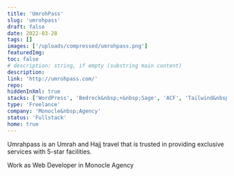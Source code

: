 ```yaml
---
title: 'UmrohPass'
slug: 'umrohpass'
draft: false
date: 2022-03-28
tags: []
images: ['/uploads/compressed/umrohpass.png']
featuredImg:
toc: false
# description: string, if empty (substring main content)
description:
link: 'http://umrohpass.com/'
repo:
hiddenInXml: true
stacks: ['WordPress', 'Bedrock&nbsp;+&nbsp;Sage', 'ACF', 'Tailwind&nbsp;CSS']
type: 'Freelance'
company: 'Monocle&nbsp;Agency'
status: 'Fullstack'
home: true
---
```


Umrahpass is an Umrah and Hajj travel that is trusted in providing exclusive services with 5-star facilities.

Work as Web Developer in Monocle Agency
